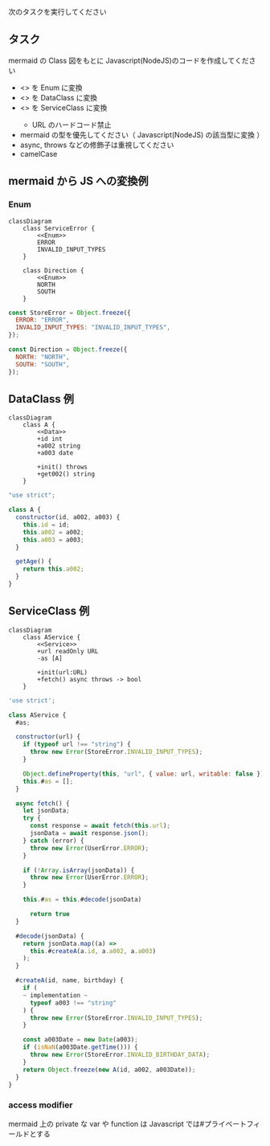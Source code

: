 次のタスクを実行してください

## タスク

mermaid の Class 図をもとに Javascript(NodeJS)のコードを作成してください

- <<Enum>> を Enum に変換
- <<Data>> を DataClass に変換
- <<Service>> を ServiceClass に変換
  - URL のハードコード禁止
- mermaid の型を優先してください（ Javascript(NodeJS) の該当型に変換 ）
- async, throws などの修飾子は重視してください
- camelCase

## mermaid から JS への変換例

### Enum

```mermaid
classDiagram
    class ServiceError {
        <<Enum>>
        ERROR
        INVALID_INPUT_TYPES
    }

    class Direction {
        <<Enum>>
        NORTH
        SOUTH
    }
```

```js
const StoreError = Object.freeze({
  ERROR: "ERROR",
  INVALID_INPUT_TYPES: "INVALID_INPUT_TYPES",
});

const Direction = Object.freeze({
  NORTH: "NORTH",
  SOUTH: "SOUTH",
});
```

## DataClass 例

```mermaid
classDiagram
    class A {
        <<Data>>
        +id int
        +a002 string
        +a003 date

        +init() throws
        +get002() string
    }
```

```js
"use strict";

class A {
  constructor(id, a002, a003) {
    this.id = id;
    this.a002 = a002;
    this.a003 = a003;
  }

  getAge() {
    return this.a002;
  }
}
```

## ServiceClass 例

```mermaid
classDiagram
  	class AService {
        <<Service>>
        +url readOnly URL
        -as [A]

        +init(url:URL)
        +fetch() async throws -> bool
    }
```

```js
'use strict';

class AService {
  #as;

  constructor(url) {
    if (typeof url !== "string") {
      throw new Error(StoreError.INVALID_INPUT_TYPES);
    }

    Object.defineProperty(this, "url", { value: url, writable: false });
    this.#as = [];
  }

  async fetch() {
    let jsonData;
    try {
      const response = await fetch(this.url);
      jsonData = await response.json();
    } catch (error) {
      throw new Error(UserError.ERROR);
    }

    if (!Array.isArray(jsonData)) {
      throw new Error(UserError.ERROR);
    }

    this.#as = this.#decode(jsonData)

	  return true
  }

  #decode(jsonData) {
	return jsonData.map((a) =>
      this.#createA(a.id, a.a002, a.a003)
    );
  }

  #createA(id, name, birthday) {
    if (
    ~ implementation ~
      typeof a003 !== "string"
    ) {
      throw new Error(StoreError.INVALID_INPUT_TYPES);
    }

    const a003Date = new Date(a003);
    if (isNaN(a003Date.getTime())) {
      throw new Error(StoreError.INVALID_BIRTHDAY_DATA);
    }
    return Object.freeze(new A(id, a002, a003Date));
  }
}
```

### access modifier

mermaid 上の private な var や function は Javascript では#プライベートフィールドとする
